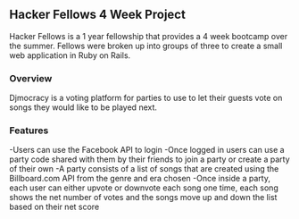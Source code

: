 ## Hacker Fellows 4 Week Project

Hacker Fellows is a 1 year fellowship that provides a 4 week bootcamp over the summer. Fellows were broken up into groups of three to create a small web application in Ruby on Rails.

### Overview

Djmocracy is a voting platform for parties to use to let their guests vote on songs they would like to be played next.

### Features

-Users can use the Facebook API to login
-Once logged in users can use a party code shared with them by their friends to join a party or create a party of their own
-A party consists of a list of songs that are created using the Billboard.com API from the genre and era chosen
-Once inside a party, each user can either upvote or downvote each song one time, each song shows the net number of votes and the songs move up and down the list based on their net score
